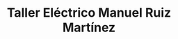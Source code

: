 ---
title: "Taller Eléctrico Manuel Ruiz Martínez"
url: /ubeda/taller-electrico-manuel-ruiz-martinez/
shop: reparación de automóviles
---